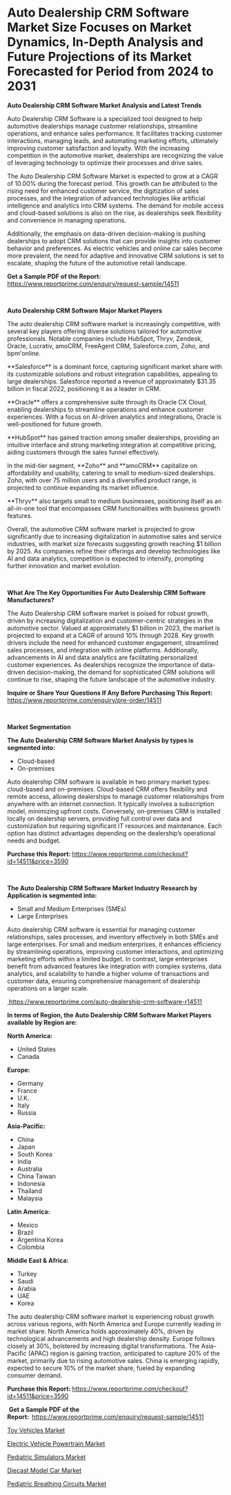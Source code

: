 <p><h1>Auto Dealership CRM Software Market Size Focuses on Market Dynamics, In-Depth Analysis and Future Projections of its Market Forecasted for Period from 2024 to 2031</h1></p><p><strong>Auto Dealership CRM Software Market Analysis and Latest Trends</strong></p>
<p><p>Auto Dealership CRM Software is a specialized tool designed to help automotive dealerships manage customer relationships, streamline operations, and enhance sales performance. It facilitates tracking customer interactions, managing leads, and automating marketing efforts, ultimately improving customer satisfaction and loyalty. With the increasing competition in the automotive market, dealerships are recognizing the value of leveraging technology to optimize their processes and drive sales.</p><p>The Auto Dealership CRM Software Market is expected to grow at a CAGR of 10.00% during the forecast period. This growth can be attributed to the rising need for enhanced customer service, the digitization of sales processes, and the integration of advanced technologies like artificial intelligence and analytics into CRM systems. The demand for mobile access and cloud-based solutions is also on the rise, as dealerships seek flexibility and convenience in managing operations.</p><p>Additionally, the emphasis on data-driven decision-making is pushing dealerships to adopt CRM solutions that can provide insights into customer behavior and preferences. As electric vehicles and online car sales become more prevalent, the need for adaptive and innovative CRM solutions is set to escalate, shaping the future of the automotive retail landscape.</p></p>
<p><strong>Get a Sample PDF of the Report:&nbsp;</strong> <a href="https://www.reportprime.com/enquiry/request-sample/14511?utm_campaign=1110&utm_medium=2&utm_source=Github&utm_content=ia&utm_term=16112024&utm_id=auto-dealership-crm-software">https://www.reportprime.com/enquiry/request-sample/14511</a></p>
<p>&nbsp;</p>
<p><strong>Auto Dealership CRM Software Major Market Players</strong></p>
<p><p>The auto dealership CRM software market is increasingly competitive, with several key players offering diverse solutions tailored for automotive professionals. Notable companies include HubSpot, Thryv, Zendesk, Oracle, Lucrativ, amoCRM, FreeAgent CRM, Salesforce.com, Zoho, and bpm'online. </p><p>**Salesforce** is a dominant force, capturing significant market share with its customizable solutions and robust integration capabilities, appealing to large dealerships. Salesforce reported a revenue of approximately $31.35 billion in fiscal 2022, positioning it as a leader in CRM.</p><p>**Oracle** offers a comprehensive suite through its Oracle CX Cloud, enabling dealerships to streamline operations and enhance customer experiences. With a focus on AI-driven analytics and integrations, Oracle is well-positioned for future growth.</p><p>**HubSpot** has gained traction among smaller dealerships, providing an intuitive interface and strong marketing integration at competitive pricing, aiding customers through the sales funnel effectively. </p><p>In the mid-tier segment, **Zoho** and **amoCRM** capitalize on affordability and usability, catering to small to medium-sized dealerships. Zoho, with over 75 million users and a diversified product range, is projected to continue expanding its market influence.</p><p>**Thryv** also targets small to medium businesses, positioning itself as an all-in-one tool that encompasses CRM functionalities with business growth features. </p><p>Overall, the automotive CRM software market is projected to grow significantly due to increasing digitalization in automotive sales and service industries, with market size forecasts suggesting growth reaching $1 billion by 2025. As companies refine their offerings and develop technologies like AI and data analytics, competition is expected to intensify, prompting further innovation and market evolution.</p></p>
<p>&nbsp;</p>
<p><strong>What Are The Key Opportunities For Auto Dealership CRM Software Manufacturers?</strong></p>
<p><p>The Auto Dealership CRM software market is poised for robust growth, driven by increasing digitalization and customer-centric strategies in the automotive sector. Valued at approximately $1 billion in 2023, the market is projected to expand at a CAGR of around 10% through 2028. Key growth drivers include the need for enhanced customer engagement, streamlined sales processes, and integration with online platforms. Additionally, advancements in AI and data analytics are facilitating personalized customer experiences. As dealerships recognize the importance of data-driven decision-making, the demand for sophisticated CRM solutions will continue to rise, shaping the future landscape of the automotive industry.</p></p>
<p><strong>Inquire or Share Your Questions If Any Before Purchasing This Report:</strong> <a href="https://www.reportprime.com/enquiry/pre-order/14511?utm_campaign=1110&utm_medium=2&utm_source=Github&utm_content=ia&utm_term=16112024&utm_id=auto-dealership-crm-software">https://www.reportprime.com/enquiry/pre-order/14511</a></p>
<p>&nbsp;</p>
<p><strong>Market Segmentation</strong></p>
<p><strong>The Auto Dealership CRM Software Market Analysis by types is segmented into:</strong></p>
<p><ul><li>Cloud-based</li><li>On-premises</li></ul></p>
<p><p>Auto dealership CRM software is available in two primary market types: cloud-based and on-premises. Cloud-based CRM offers flexibility and remote access, allowing dealerships to manage customer relationships from anywhere with an internet connection. It typically involves a subscription model, minimizing upfront costs. Conversely, on-premises CRM is installed locally on dealership servers, providing full control over data and customization but requiring significant IT resources and maintenance. Each option has distinct advantages depending on the dealership’s operational needs and budget.</p></p>
<p><strong>Purchase this Report:&nbsp;</strong><a href="https://www.reportprime.com/checkout?id=14511&price=3590&utm_campaign=1110&utm_medium=2&utm_source=Github&utm_content=ia&utm_term=16112024&utm_id=auto-dealership-crm-software">https://www.reportprime.com/checkout?id=14511&price=3590</a></p>
<p>&nbsp;</p>
<p><strong>The Auto Dealership CRM Software Market Industry Research by Application is segmented into:</strong></p>
<p><ul><li>Small and Medium Enterprises (SMEs)</li><li>Large Enterprises</li></ul></p>
<p><p>Auto dealership CRM software is essential for managing customer relationships, sales processes, and inventory effectively in both SMEs and large enterprises. For small and medium enterprises, it enhances efficiency by streamlining operations, improving customer interactions, and optimizing marketing efforts within a limited budget. In contrast, large enterprises benefit from advanced features like integration with complex systems, data analytics, and scalability to handle a higher volume of transactions and customer data, ensuring comprehensive management of dealership operations on a larger scale.</p></p>
<p><a href="https://www.reportprime.com/auto-dealership-crm-software-r14511?utm_campaign=1110&utm_medium=2&utm_source=Github&utm_content=ia&utm_term=16112024&utm_id=auto-dealership-crm-software">&nbsp;https://www.reportprime.com/auto-dealership-crm-software-r14511</a></p>
<p><strong>In terms of Region, the Auto Dealership CRM Software Market Players available by Region are:</strong></p>
<p>
    <p> <strong> North America: </strong>
        <ul>
            <li>United States</li>
            <li>Canada</li>
        </ul>
        </p> 
    <p> <strong> Europe: </strong>
        <ul>
            <li>Germany</li>
            <li>France</li>
            <li>U.K.</li>
            <li>Italy</li>
            <li>Russia</li>
        </ul>
        </p> 
    <p> <strong> Asia-Pacific: </strong>
        <ul>
            <li>China</li>
            <li>Japan</li>
            <li>South Korea</li>
            <li>India</li>
            <li>Australia</li>
            <li>China Taiwan</li>
            <li>Indonesia</li>
            <li>Thailand</li>
            <li>Malaysia</li>
        </ul>
        </p> 
    <p> <strong> Latin America: </strong>
        <ul>
            <li>Mexico</li>
            <li>Brazil</li>
            <li>Argentina Korea</li>
            <li>Colombia</li>
        </ul>
        </p> 
    <p> <strong> Middle East & Africa: </strong>
        <ul>
            <li>Turkey</li>
            <li>Saudi</li>
            <li>Arabia</li>
            <li>UAE</li>
            <li>Korea</li>
        </ul>
    </p>
    </p>
<p><p>The auto dealership CRM software market is experiencing robust growth across various regions, with North America and Europe currently leading in market share. North America holds approximately 40%, driven by technological advancements and high dealership density. Europe follows closely at 30%, bolstered by increasing digital transformations. The Asia-Pacific (APAC) region is gaining traction, anticipated to capture 20% of the market, primarily due to rising automotive sales. China is emerging rapidly, expected to secure 10% of the market share, fueled by expanding consumer demand.</p></p>
<p><strong>Purchase this Report: </strong><a href="https://www.reportprime.com/checkout?id=14511&price=3590&utm_campaign=1110&utm_medium=2&utm_source=Github&utm_content=ia&utm_term=16112024&utm_id=auto-dealership-crm-software">https://www.reportprime.com/checkout?id=14511&price=3590</a></p>
<p>&nbsp;<strong>Get a Sample PDF of the Report:&nbsp;&nbsp;</strong><a href="https://www.reportprime.com/enquiry/request-sample/14511?utm_campaign=1110&utm_medium=2&utm_source=Github&utm_content=ia&utm_term=16112024&utm_id=auto-dealership-crm-software">https://www.reportprime.com/enquiry/request-sample/14511</a></p>
<p><strong></strong></p>
<p><p><a href="https://www.linkedin.com/pulse/insights-toy-vehicles-market-players-size-geographical-regions-rbtoc?utm_campaign=1110&utm_medium=2&utm_source=Github&utm_content=ia&utm_term=16112024&utm_id=auto-dealership-crm-software">Toy Vehicles Market</a></p><p><a href="https://www.linkedin.com/pulse/emerging-electric-vehicle-powertrain-market-opportunities-analysis-ntexf?utm_campaign=1110&utm_medium=2&utm_source=Github&utm_content=ia&utm_term=16112024&utm_id=auto-dealership-crm-software">Electric Vehicle Powertrain Market</a></p><p><a href="https://issuu.com/reportprime-2/docs/pediatric-simulators-market-size-20_c3db5b0b79e513?utm_campaign=1110&utm_medium=2&utm_source=Github&utm_content=ia&utm_term=16112024&utm_id=auto-dealership-crm-software">Pediatric Simulators Market</a></p><p><a href="https://www.linkedin.com/pulse/global-diecast-model-car-nexus-sector-confluences-regional-catalysts-cvtlc?utm_campaign=1110&utm_medium=2&utm_source=Github&utm_content=ia&utm_term=16112024&utm_id=auto-dealership-crm-software">Diecast Model Car Market</a></p><p><a href="https://issuu.com/reportprime-2/docs/pediatric-breathing-circuits-market_d658e1239e023d?utm_campaign=1110&utm_medium=2&utm_source=Github&utm_content=ia&utm_term=16112024&utm_id=auto-dealership-crm-software">Pediatric Breathing Circuits Market</a></p></p>